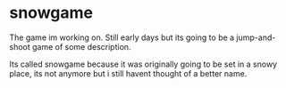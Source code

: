 # snowgame

The game im working on. Still early days but its going to be a jump-and-shoot game of some description.

Its called snowgame because it was originally going to be set in a snowy place, its not anymore but i still havent thought of a better name.


